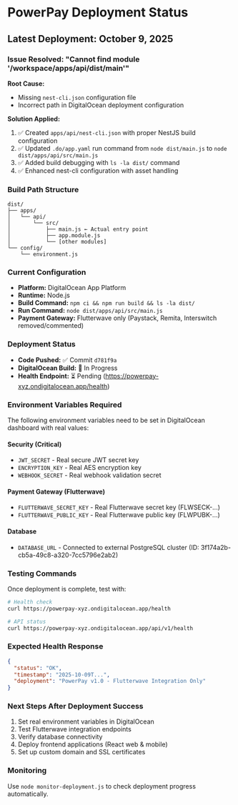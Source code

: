 # PowerPay Deployment Status

## Latest Deployment: October 9, 2025

### Issue Resolved: "Cannot find module '/workspace/apps/api/dist/main'"

**Root Cause:** 
- Missing `nest-cli.json` configuration file
- Incorrect path in DigitalOcean deployment configuration

**Solution Applied:**
1. ✅ Created `apps/api/nest-cli.json` with proper NestJS build configuration
2. ✅ Updated `.do/app.yaml` run command from `node dist/main.js` to `node dist/apps/api/src/main.js`
3. ✅ Added build debugging with `ls -la dist/` command
4. ✅ Enhanced nest-cli configuration with asset handling

### Build Path Structure
```
dist/
├── apps/
│   └── api/
│       └── src/
│           ├── main.js ← Actual entry point
│           ├── app.module.js
│           └── [other modules]
└── config/
    └── environment.js
```

### Current Configuration
- **Platform:** DigitalOcean App Platform
- **Runtime:** Node.js
- **Build Command:** `npm ci && npm run build && ls -la dist/`
- **Run Command:** `node dist/apps/api/src/main.js`
- **Payment Gateway:** Flutterwave only (Paystack, Remita, Interswitch removed/commented)

### Deployment Status
- **Code Pushed:** ✅ Commit `d781f9a`
- **DigitalOcean Build:** 🔄 In Progress
- **Health Endpoint:** ⏳ Pending (https://powerpay-xyz.ondigitalocean.app/health)

### Environment Variables Required
The following environment variables need to be set in DigitalOcean dashboard with real values:

#### Security (Critical)
- `JWT_SECRET` - Real secure JWT secret key
- `ENCRYPTION_KEY` - Real AES encryption key
- `WEBHOOK_SECRET` - Real webhook validation secret

#### Payment Gateway (Flutterwave)
- `FLUTTERWAVE_SECRET_KEY` - Real Flutterwave secret key (FLWSECK-...)
- `FLUTTERWAVE_PUBLIC_KEY` - Real Flutterwave public key (FLWPUBK-...)

#### Database
- `DATABASE_URL` - Connected to external PostgreSQL cluster (ID: 3f174a2b-cb5a-49c8-a320-7cc5796e2ab2)

### Testing Commands
Once deployment is complete, test with:
```bash
# Health check
curl https://powerpay-xyz.ondigitalocean.app/health

# API status
curl https://powerpay-xyz.ondigitalocean.app/api/v1/health
```

### Expected Health Response
```json
{
  "status": "OK",
  "timestamp": "2025-10-09T...",
  "deployment": "PowerPay v1.0 - Flutterwave Integration Only"
}
```

### Next Steps After Deployment Success
1. Set real environment variables in DigitalOcean
2. Test Flutterwave integration endpoints
3. Verify database connectivity
4. Deploy frontend applications (React web & mobile)
5. Set up custom domain and SSL certificates

### Monitoring
Use `node monitor-deployment.js` to check deployment progress automatically.